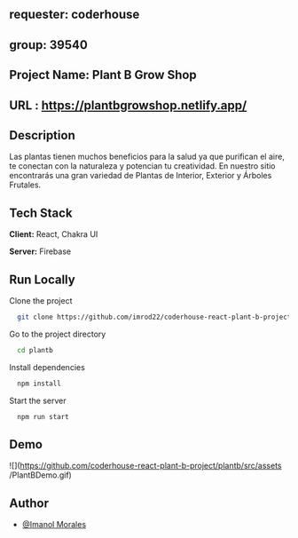 ## requester: coderhouse
## group: 39540

## Project Name: Plant B Grow Shop
## URL : https://plantbgrowshop.netlify.app/

## Description 
Las plantas tienen muchos beneficios para la salud ya que purifican el aire, te conectan con la naturaleza y potencian tu creatividad. En nuestro sitio encontrarás una gran variedad de Plantas de Interior, Exterior y Árboles Frutales.

## Tech Stack

**Client:** React, Chakra UI

**Server:** Firebase
## Run Locally

Clone the project

```bash
  git clone https://github.com/imrod22/coderhouse-react-plant-b-project.git
```

Go to the project directory

```bash
  cd plantb
```

Install dependencies

```bash
  npm install
```

Start the server

```bash
  npm run start
```
## Demo

![](https://github.com/coderhouse-react-plant-b-project/plantb/src/assets
/PlantBDemo.gif)

## Author

- [@Imanol Morales](https://www.github.com/imrod22)
